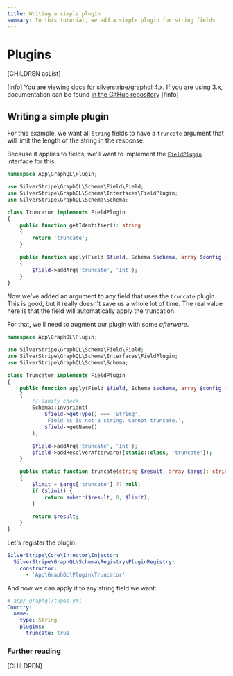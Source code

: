 ```yaml
---
title: Writing a simple plugin
summary: In this tutorial, we add a simple plugin for string fields
---
```


# Plugins

[CHILDREN asList]

[info]
You are viewing docs for silverstripe/graphql 4.x.
If you are using 3.x, documentation can be found
[in the GitHub repository](https://github.com/silverstripe/silverstripe-graphql/tree/3)
[/info]

## Writing a simple plugin

For this example, we want all `String` fields to have a `truncate` argument that will limit the length of the string
in the response.

Because it applies to fields, we'll want to implement the [`FieldPlugin`](api:SilverStripe\GraphQL\Schema\Interfaces\FieldPlugin)
interface for this.

```php
namespace App\GraphQL\Plugin;

use SilverStripe\GraphQL\Schema\Field\Field;
use SilverStripe\GraphQL\Schema\Interfaces\FieldPlugin;
use SilverStripe\GraphQL\Schema\Schema;

class Truncator implements FieldPlugin
{
    public function getIdentifier(): string
    {
        return 'truncate';
    }

    public function apply(Field $field, Schema $schema, array $config = [])
    {
        $field->addArg('truncate', 'Int');
    }
}
```

Now we've added an argument to any field that uses the `truncate` plugin. This is good, but it really
doesn't save us a whole lot of time. The real value here is that the field will automatically apply the truncation.

For that, we'll need to augment our plugin with some *afterware*.

```php
namespace App\GraphQL\Plugin;

use SilverStripe\GraphQL\Schema\Field\Field;
use SilverStripe\GraphQL\Schema\Interfaces\FieldPlugin;
use SilverStripe\GraphQL\Schema\Schema;

class Truncator implements FieldPlugin
{
    public function apply(Field $field, Schema $schema, array $config = [])
    {
        // Sanity check
        Schema::invariant(
            $field->getType() === 'String',
            'Field %s is not a string. Cannot truncate.',
            $field->getName()
        );

        $field->addArg('truncate', 'Int');
        $field->addResolverAfterware([static::class, 'truncate']);
    }

    public static function truncate(string $result, array $args): string
    {
        $limit = $args['truncate'] ?? null;
        if ($limit) {
            return substr($result, 0, $limit);
        }

        return $result;
    }
}
```

Let's register the plugin:

```yml
SilverStripe\Core\Injector\Injector:
  SilverStripe\GraphQL\Schema\Registry\PluginRegistry:
    constructor:
      - 'App\GraphQL\Plugin\Truncator'
```

And now we can apply it to any string field we want:

```yml
# app/_graphql/types.yml
Country:
  name:
    type: String
    plugins:
      truncate: true
```

### Further reading

[CHILDREN]
